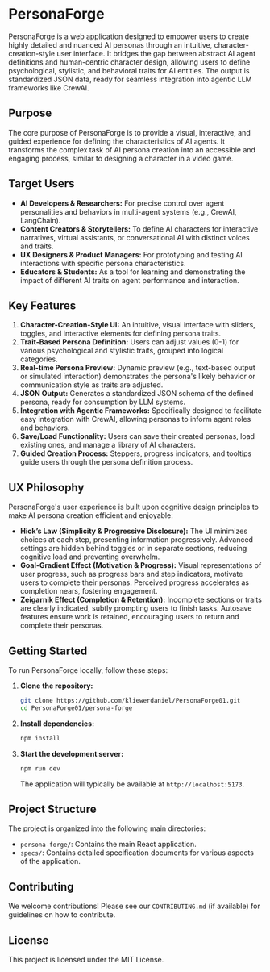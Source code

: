 # PersonaForge

PersonaForge is a web application designed to empower users to create highly detailed and nuanced AI personas through an intuitive, character-creation-style user interface. It bridges the gap between abstract AI agent definitions and human-centric character design, allowing users to define psychological, stylistic, and behavioral traits for AI entities. The output is standardized JSON data, ready for seamless integration into agentic LLM frameworks like CrewAI.

## Purpose

The core purpose of PersonaForge is to provide a visual, interactive, and guided experience for defining the characteristics of AI agents. It transforms the complex task of AI persona creation into an accessible and engaging process, similar to designing a character in a video game.

## Target Users

*   **AI Developers & Researchers:** For precise control over agent personalities and behaviors in multi-agent systems (e.g., CrewAI, LangChain).
*   **Content Creators & Storytellers:** To define AI characters for interactive narratives, virtual assistants, or conversational AI with distinct voices and traits.
*   **UX Designers & Product Managers:** For prototyping and testing AI interactions with specific persona characteristics.
*   **Educators & Students:** As a tool for learning and demonstrating the impact of different AI traits on agent performance and interaction.

## Key Features

1.  **Character-Creation-Style UI:** An intuitive, visual interface with sliders, toggles, and interactive elements for defining persona traits.
2.  **Trait-Based Persona Definition:** Users can adjust values (0-1) for various psychological and stylistic traits, grouped into logical categories.
3.  **Real-time Persona Preview:** Dynamic preview (e.g., text-based output or simulated interaction) demonstrates the persona's likely behavior or communication style as traits are adjusted.
4.  **JSON Output:** Generates a standardized JSON schema of the defined persona, ready for consumption by LLM systems.
5.  **Integration with Agentic Frameworks:** Specifically designed to facilitate easy integration with CrewAI, allowing personas to inform agent roles and behaviors.
6.  **Save/Load Functionality:** Users can save their created personas, load existing ones, and manage a library of AI characters.
7.  **Guided Creation Process:** Steppers, progress indicators, and tooltips guide users through the persona definition process.

## UX Philosophy

PersonaForge's user experience is built upon cognitive design principles to make AI persona creation efficient and enjoyable:

*   **Hick’s Law (Simplicity & Progressive Disclosure):** The UI minimizes choices at each step, presenting information progressively. Advanced settings are hidden behind toggles or in separate sections, reducing cognitive load and preventing overwhelm.
*   **Goal-Gradient Effect (Motivation & Progress):** Visual representations of user progress, such as progress bars and step indicators, motivate users to complete their personas. Perceived progress accelerates as completion nears, fostering engagement.
*   **Zeigarnik Effect (Completion & Retention):** Incomplete sections or traits are clearly indicated, subtly prompting users to finish tasks. Autosave features ensure work is retained, encouraging users to return and complete their personas.

## Getting Started

To run PersonaForge locally, follow these steps:

1.  **Clone the repository:**
    ```bash
    git clone https://github.com/kliewerdaniel/PersonaForge01.git
    cd PersonaForge01/persona-forge
    ```
2.  **Install dependencies:**
    ```bash
    npm install
    ```
3.  **Start the development server:**
    ```bash
    npm run dev
    ```
    The application will typically be available at `http://localhost:5173`.

## Project Structure

The project is organized into the following main directories:

*   `persona-forge/`: Contains the main React application.
*   `specs/`: Contains detailed specification documents for various aspects of the application.

## Contributing

We welcome contributions! Please see our `CONTRIBUTING.md` (if available) for guidelines on how to contribute.

## License

This project is licensed under the MIT License.

